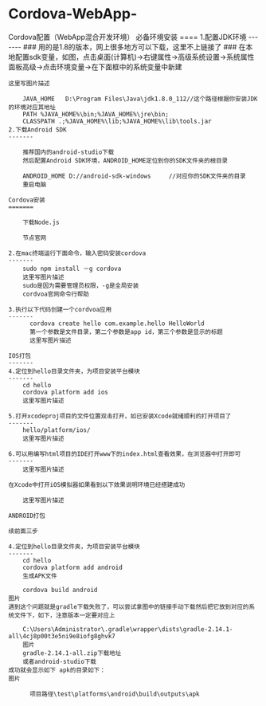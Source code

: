   # Cordova-WebApp-
  Cordova配置（WebApp混合开发环境）
    必备环境安装
    ====
    1.配置JDK环境
    -------
    ###  用的是1.8的版本，网上很多地方可以下载，这里不上链接了
    ###  在本地配置sdk变量，如图，点击桌面(计算机)->右键属性->高级系统设置->系统属性面板高级->点击环境变量->在下面框中的系统变量中新建

    这里写图片描述

        JAVA_HOME   D:\Program Files\Java\jdk1.8.0_112//这个路径根据你安装JDK的环境对应其地址
        PATH %JAVA_HOME%\bin;%JAVA_HOME%\jre\bin;
        CLASSPATH .;%JAVA_HOME%\lib;%JAVA_HOME%\lib\tools.jar
    2.下载Android SDK
    -------

        推荐国内的android-studio下载
        然后配置Android SDK环境，ANDROID_HOME定位到你的SDK文件夹的根目录

        ANDROID_HOME D://android-sdk-windows     //对应你的SDK文件夹的目录
        重启电脑

    Cordova安装
    =======

        下载Node.js

        节点官网

    2.在mac终端运行下面​​命令，输入密码安装cordova
    -------
        sudo npm install －g cordova
        这里写图片描述
        sudo是因为需要管理员权限，-g是全局安装
        cordvoa官网命令行帮助

    3.执行以下代码创建一个cordvoa应用
    -------
          cordova create hello com.example.hello HelloWorld
          第一个参数是文件目录，第二个参数是app id，第三个参数是显示的标题
          这里写图片描述

    IOS打包
    -------
    4.定位到hello目录文件夹，为项目安装平台模块
    -------
        cd hello
        cordova platform add ios
        这里写图片描述

    5.打开xcodeproj项目的文件位置双击打开，如已安装Xcode就绪顺利的打开项目了
    -------
        hello/platform/ios/
        这里写图片描述

    6.可以用编写html项目的IDE打开www下的index.html查看效果，在浏览器中打开即可
    -------
        这里写图片描述

    在Xcode中打开iOS模拟器如果看到以下效果说明环境已经搭建成功

        这里写图片描述

    ANDROID打包

    续前面三步

    4.定位到hello目录文件夹，为项目安装平台模块
    -------
        cd hello
        cordova platform add android
        生成APK文件

        cordova build android
    图片
    遇到这个问题就是gradle下载失败了，可以尝试拿图中的链接手动下载然后把它放到对应的系统文件下，如下，注意版本一定要对应上

        C:\Users\Administrator\.gradle\wrapper\dists\gradle-2.14.1-all\4cj8p00t3e5ni9e8iofg8ghvk7
        图片
        gradle-2.14.1-all.zip下载地址
        或者android-studio下载
    成功就会显示如下 apk的目录如下：
    图片

          项目路径\test\platforms\android\build\outputs\apk
